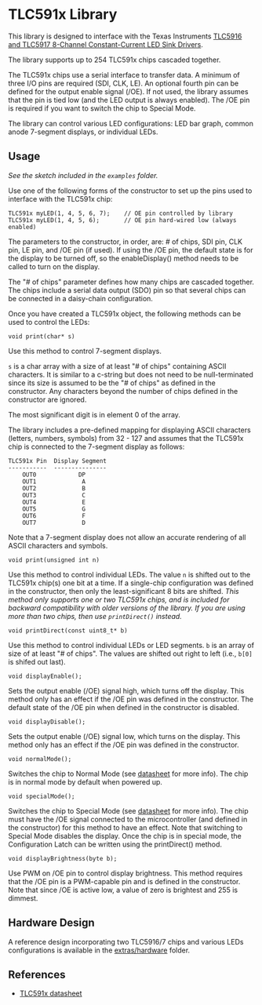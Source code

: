 TLC591x Library
====================

This library is designed to interface with the Texas Instruments [TLC5916 and TLC5917 8-Channel Constant-Current LED Sink Drivers][1].

The library supports up to 254 TLC591x chips cascaded together.

The TLC591x chips use a serial interface to transfer data. A minimum of three I/O pins are required (SDI, CLK, LE). An optional fourth pin can be defined for the output enable signal (/OE). If not used, the library assumes that the pin is tied low (and the LED output is always enabled). The /OE pin is required if you want to switch the chip to Special Mode. 

The library can control various LED configurations: LED bar graph, common anode 7-segment displays, or individual LEDs.

Usage
-----
*See the sketch included in the `examples` folder.*

Use one of the following forms of the constructor to set up the pins used to interface with the TLC591x chip:

    TLC591x myLED(1, 4, 5, 6, 7);    // OE pin controlled by library
    TLC591x myLED(1, 4, 5, 6);       // OE pin hard-wired low (always enabled)

The parameters to the constructor, in order, are: # of chips, SDI pin, CLK pin, LE pin, and /OE pin (if used). If using the /OE pin, the default state is for the display to be turned off, so the enableDisplay() method needs to be called to turn on the display.

The "# of chips" parameter defines how many chips are cascaded together. The chips include a serial data output (SDO) pin so that several chips can be connected in a daisy-chain configuration.

Once you have created a TLC591x object, the following methods can be
used to control the LEDs:

    void print(char* s)
Use this method to control 7-segment displays.

`s` is a char array with a size of at least "# of chips" containing ASCII characters. It is similar to a c-string but does not need to be null-terminated since its size is assumed to be the "# of chips" as defined in the constructor. Any characters beyond the number of chips defined in the constructor are ignored.

The most significant digit is in element 0 of the array.

The library includes a pre-defined mapping for displaying ASCII characters (letters, numbers, symbols) from 32 - 127 and assumes that the TLC591x chip is connected to the 7-segment display as follows:

    TLC591x Pin  Display Segment
    -----------  ---------------
        OUT0            DP
        OUT1             A
        OUT2             B
        OUT3             C
        OUT4             E
        OUT5             G
        OUT6             F
        OUT7             D

Note that a 7-segment display does not allow an accurate rendering of all ASCII characters and symbols.

    void print(unsigned int n)
Use this method to control individual LEDs. The value `n` is shifted out to the TLC591x chip(s) one bit at a time. If a single-chip configuration was defined in the constructor, then only the least-significant 8 bits are shifted.
*This method only supports one or two TLC591x chips, and is included for backward compatibility with older versions of the library. If you are using more than two chips, then use `printDirect()` instead.*

    void printDirect(const uint8_t* b)
Use this method to control individual LEDs or LED segments. `b` is an array of size of at least "# of chips". The values are shifted out right to left (i.e., `b[0]` is shifed out last).

    void displayEnable();
Sets the output enable (/OE) signal high, which turns off the display. This method only has an effect if the /OE pin was defined in the constructor. The default state of the /OE pin when defined in the constructor is disabled.

    void displayDisable();  
Sets the output enable (/OE) signal low, which turns on the display. This method only has an effect if the /OE pin was defined in the constructor.  

    void normalMode();  
Switches the chip to Normal Mode (see [datasheet][1] for more info). The chip is in normal mode by default when powered up.

    void specialMode();  
Switches the chip to Special Mode (see [datasheet][1] for more info). The chip must have the /OE signal connected to the microcontroller (and defined in the constructor) for this method to have an effect. Note that switching to Special Mode disables the display. Once the chip is in special mode, the Configuration Latch can be written using the printDirect() method.

    void displayBrightness(byte b);   
Use PWM on /OE pin to control display brightness. This method requires that the /OE pin is a PWM-capable pin and is defined in the constructor. Note that since /OE is active low, a value of zero is brightest and 255 is dimmest. 

Hardware Design
---------------
A reference design incorporating two TLC5916/7 chips and various LEDs configurations is available in the [extras/hardware][2] folder.

References
----------
+ [TLC591x datasheet][1]

[1]: http://www.ti.com/lit/ds/symlink/tlc5916.pdf
[2]: ./extras/hardware

